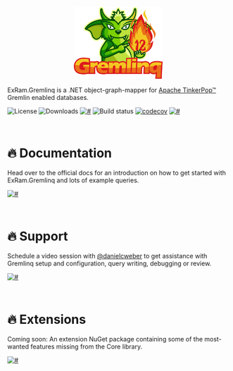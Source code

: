 <p align="center">
  <img src="https://raw.githubusercontent.com/ExRam/ExRam.Gremlinq/12.x/assets/Logo.png" alt="Gremlinq mascot" title="Gremlinq mascot" width=40% />
</p>


ExRam.Gremlinq is a .NET object-graph-mapper for [Apache TinkerPop™](http://tinkerpop.apache.org/) Gremlin enabled databases.

![License](https://img.shields.io/github/license/ExRam/ExRam.Gremlinq?style=flat-square)
![Downloads](https://img.shields.io/nuget/dt/ExRam.Gremlinq.Core?style=flat-square&logo=nuget)
[![#](https://img.shields.io/nuget/v/ExRam.Gremlinq.Core?style=flat-square&logo=nuget)](https://www.nuget.org/packages/ExRam.Gremlinq.Core)
![Build status](https://img.shields.io/github/actions/workflow/status/ExRam/ExRam.Gremlinq/pack.yml?style=flat-square&logo=github)
[![codecov](https://img.shields.io/codecov/c/github/Gremlinq/ExRam.Gremlinq/branch/12.x?token=YrGnIo6XyH&logo=codecov&style=flat-square)](https://codecov.io/github/Gremlinq/ExRam.Gremlinq)
[![#](https://img.shields.io/github/sponsors/danielcweber?logo=githubsponsors&style=flat-square)](https://github.com/sponsors/danielcweber)

<br/>

# 🔥 Documentation

Head over to the official docs for an introduction on how to get started with ExRam.Gremlinq and lots of example queries.

[![#](https://img.shields.io/badge/Read_the_docs!-EA6F1B?style=for-the-badge)](https://docs.gremlinq.net)

<br/>

# 🔥 Support

Schedule a video session with [@danielcweber](https://github.com/danielcweber) to get assistance with Gremlinq setup and
configuration, query writing, debugging or review.

[![#](https://img.shields.io/badge/Schedule_a_call!-EA6F1B?style=for-the-badge)](https://danielcweber.net/r/gremlinqsupport)

<br/>

# 🔥 Extensions

Coming soon: An extension NuGet package containing some of the most-wanted features missing from the Core library.

[![#](https://img.shields.io/badge/Check_out_Gremlinq.Extensions!-EA6F1B?style=for-the-badge)](https://docs.gremlinq.net/extensions/)
